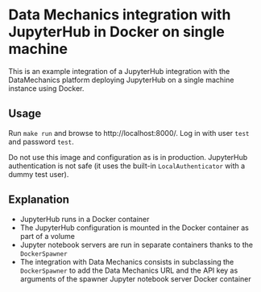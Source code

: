 # Data Mechanics integration with JupyterHub in Docker on single machine

This is an example integration of a JupyterHub integration with the DataMechanics platform deploying JupyterHub on a single machine instance using Docker.


## Usage

Run `make run` and browse to http://localhost:8000/.
Log in with user `test` and password `test`.

Do not use this image and configuration as is in production. JupyterHub authentication is not safe (it uses the built-in `LocalAuthenticator` with a dummy test user).

## Explanation

* JupyterHub runs in a Docker container
* The JupyterHub configuration is mounted in the Docker container as part of a volume
* Jupyter notebook servers are run in separate containers thanks to the `DockerSpawner`
* The integration with Data Mechanics consists in subclassing the `DockerSpawner` to add the Data Mechanics URL and the API key as arguments of the spawner Jupyter notebook server Docker container
